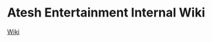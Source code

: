 # Atesh Entertainment Internal Wiki

[Wiki]([https://bitbucket.org/XtroTheArctic/ateshentertainmentwiki/wiki](https://github.com/XtroTheArctic/AteshEntertainmentWiki/wiki))
